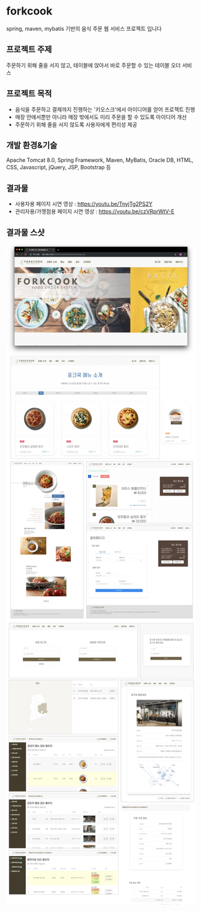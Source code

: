 # forkcook
spring, maven, mybatis 기반의 음식 주문 웹 서비스 프로젝트 입니다

## 프로젝트 주제 
주문하기 위해 줄을 서지 않고, 테이블에 앉아서 바로 주문할 수 있는 테이블 오더 서비스

## 프로젝트 목적
- 음식을 주문하고 결제까지 진행하는 '키오스크'에서 아이디어를 얻어 프로젝트 진행
- 매장 안에서뿐만 아니라 매장 밖에서도 미리 주문을 할 수 있도록 아이디어 개선
- 주문하기 위해 줄을 서지 않도록 사용자에게 편리성 제공

## 개발 환경&기술 
Apache Tomcat 8.0, Spring Framework, Maven, MyBatis, Oracle DB, HTML, CSS, Javascript, jQuery, JSP, Bootstrap 등

## 결과물
* 사용자용 페이지 시연 영상 : https://youtu.be/TnyjTg2PS2Y
* 관리자용/가맹점용 페이지 시연 영상 : https://youtu.be/czVRprWtV-E

## 결과물 스샷
![](https://github.com/030ii/Forkcook/blob/master/%EA%B2%B0%EA%B3%BC%EB%AC%BC%20%EC%8A%A4%EC%83%B7/%EB%A9%94%EC%9D%B8%ED%8E%98%EC%9D%B4%EC%A7%80.png)
![](https://github.com/030ii/Forkcook/blob/master/%EA%B2%B0%EA%B3%BC%EB%AC%BC%20%EC%8A%A4%EC%83%B7/%ED%8E%98%EC%9D%B4%EC%A7%80%EB%93%A41.png)
![](https://github.com/030ii/Forkcook/blob/master/%EA%B2%B0%EA%B3%BC%EB%AC%BC%20%EC%8A%A4%EC%83%B7/%ED%8E%98%EC%9D%B4%EC%A7%80%EB%93%A42.png)
